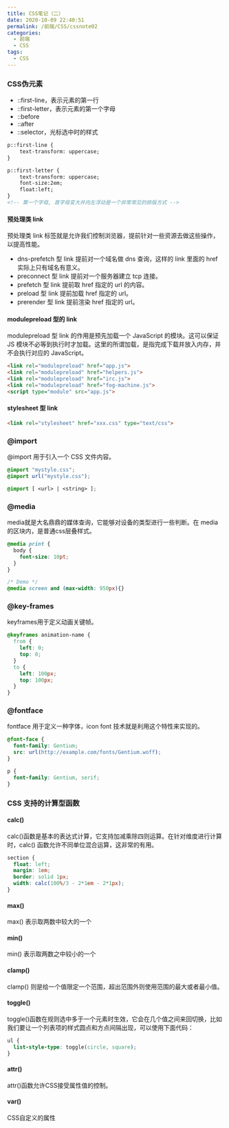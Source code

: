 ```yaml
---
title: CSS笔记（二）
date: 2020-10-09 22:40:51
permalink: /前端/CSS/cssnote02
categories:
  - 前端
  - CSS
tags:
  - CSS
---
```

### CSS伪元素

- ::first-line，表示元素的第一行
- ::first-letter，表示元素的第一个字母
- ::before
- ::after
- ::selector，光标选中时的样式

```html
p::first-line { 
    text-transform: uppercase; 
}

p::first-letter { 
    text-transform: uppercase;
    font-size:2em;
    float:left; 
}
<!-- 第一个字母, 首字母变大并向左浮动是一个非常常见的排版方式 -->
```

#### 预处理类 link

预处理类 link 标签就是允许我们控制浏览器，提前针对一些资源去做这些操作，以提高性能。

- dns-prefetch 型 link 提前对一个域名做 dns 查询，这样的 link 里面的 href 实际上只有域名有意义。
- preconnect 型 link 提前对一个服务器建立 tcp 连接。
- prefetch 型 link 提前取 href 指定的 url 的内容。
- preload 型 link 提前加载 href 指定的 url。
- prerender 型 link 提前渲染 href 指定的 url。

#### modulepreload 型的 link

modulepreload 型 link 的作用是预先加载一个 JavaScript 的模块。这可以保证 JS 模块不必等到执行时才加载。这里的所谓加载，是指完成下载并放入内存，并不会执行对应的 JavaScript。

```html
<link rel="modulepreload" href="app.js">
<link rel="modulepreload" href="helpers.js">
<link rel="modulepreload" href="irc.js">
<link rel="modulepreload" href="fog-machine.js">
<script type="module" src="app.js">
```

#### stylesheet 型 link

```html
<link rel="stylesheet" href="xxx.css" type="text/css">
```

### @import

@import 用于引入一个 CSS 文件内容。

```css
@import "mystyle.css";
@import url("mystyle.css");

@import [ <url> | <string> ];
```

### @media

media就是大名鼎鼎的媒体查询，它能够对设备的类型进行一些判断。在 media 的区块内，是普通css层叠样式。

```css
@media print {  
  body { 
    font-size: 10pt;
  }
}

/* Demo */
@media screen and (max-width: 950px){}
```

### @key-frames

keyframes用于定义动画关键帧。

```css
@keyframes animation-name {  
  from {  
    left: 0;  
    top: 0;  
  }  
  to {  
    left: 100px;  
    top: 100px;  
  }
}

```

### @fontface

fontface 用于定义一种字体，icon font 技术就是利用这个特性来实现的。

```css
@font-face {  
  font-family: Gentium;  
  src: url(http://example.com/fonts/Gentium.woff);
}

p { 
  font-family: Gentium, serif; 
}
```

### CSS 支持的计算型函数

#### calc()

calc()函数是基本的表达式计算，它支持加减乘除四则运算。在针对维度进行计算时，calc() 函数允许不同单位混合运算，这非常的有用。

```css
section {
  float: left;
  margin: 1em; 
  border: solid 1px;
  width: calc(100%/3 - 2*1em - 2*1px);
}
```

#### max()

max() 表示取两数中较大的一个

#### min()

min() 表示取两数之中较小的一个

#### clamp()

clamp() 则是给一个值限定一个范围，超出范围外则使用范围的最大或者最小值。

#### toggle()

toggle()函数在规则选中多于一个元素时生效，它会在几个值之间来回切换，比如我们要让一个列表项的样式圆点和方点间隔出现，可以使用下面代码：

```css
ul { 
  list-style-type: toggle(circle, square); 
}
```

#### attr()

attr()函数允许CSS接受属性值的控制。

#### var()

CSS自定义的属性
